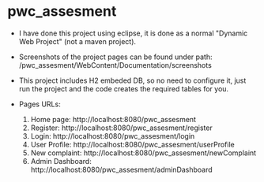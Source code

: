 # pwc_assesment

* I have done this project using eclipse, it is done as a normal "Dynamic Web Project" (not a maven project).

* Screenshots of the project pages can be found under path:
/pwc_assesment/WebContent/Documentation/screenshots

* This project includes H2 embeded DB, so no need to configure it, just run the project and the code creates the required tables for you. 


* Pages URLs:
  1. Home page:
     http://localhost:8080/pwc_assesment
  2. Register:
    http://localhost:8080/pwc_assesment/register
  3. Login:
    http://localhost:8080/pwc_assesment/login
  4. User Profile:
    http://localhost:8080/pwc_assesment/userProfile
  5. New complaint:
    http://localhost:8080/pwc_assesment/newComplaint
  6. Admin Dashboard:
    http://localhost:8080/pwc_assesment/adminDashboard
    

